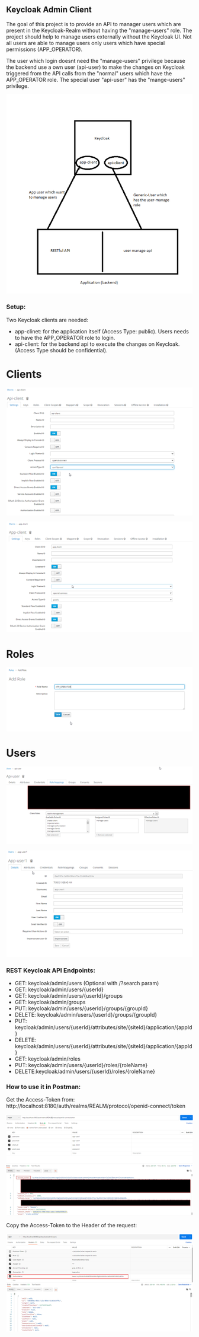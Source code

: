## Keycloak Admin Client
The goal of this project is to provide an API to manager users which are present in the Keycloak-Realm without having the "manage-users" role.
The project should help to manage users externally without the Keycloak UI. Not all users are able to manage users only users which have special permissions (APP_OPERATOR).

The user which login doesnt need the "manage-users" privilege because the backend use a own user (api-user) to make the changes on Keycloak triggered from the API calls from the "normal" users which have the APP_OPERATOR role.
The special user "api-user" has the "mange-users" privilege.

![Alt text](pictures/keycloak-admin-client-concept.png?raw=true)

### Setup:
Two Keycloak clients are needed:
- app-clinet: for the application itself (Access Type: public). Users needs to have the APP_OPERATOR role to login.
- api-client: for the backend api to execute the changes on Keycloak. (Access Type should be confidential).

# Clients

![Alt text](pictures/api-client.png?raw=true)

![Alt text](pictures/app-client.png?raw=true)

# Roles

![Alt text](pictures/app-operator-role.png?raw=true)

# Users

![Alt text](pictures/api-user.png?raw=true)

![Alt text](pictures/app-user.png?raw=true)

### REST Keycloak API Endpoints:

- GET: keycloak/admin/users (Optional with /?search param)
- GET: keycloak/admin/users/{userId}
- GET: keycloak/admin/users/{userId}/groups
- GET: keycloak/admin/groups
- PUT: keycloak/admin/users/{userId}/groups/{groupId}
- DELETE: keycloak/admin/users/{userId}/groups/{groupId}
- PUT: keycloak/admin/users/{userId}/attributes/site/{siteId}/application/{appId}
- DELETE: keycloak/admin/users/{userId}/attributes/site/{siteId}/application/{appId}
- GET: keycloak/admin/roles
- PUT: keycloak/admin/users/{userId}/roles/{roleName}
- DELETE:keycloak/admin/users/{userId}/roles/{roleName}

### How to use it in Postman:

Get the Access-Token from:
http://localhost:8180/auth/realms/REALM/protocol/openid-connect/token

![Alt text](pictures/access-token-from-postman.png?raw=true)

Copy the Access-Token to the Header of the request:

![Alt text](pictures/get-users.png?raw=true)
